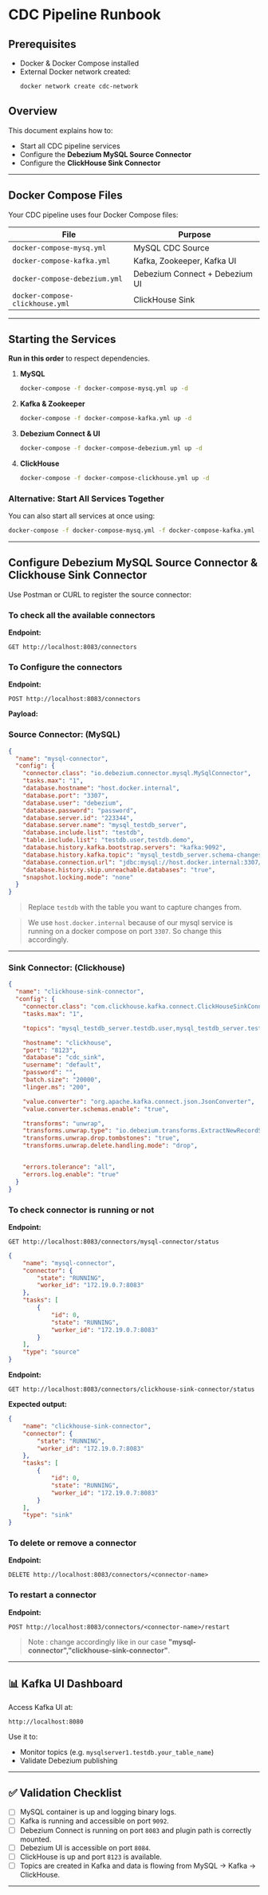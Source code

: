 # CDC Pipeline Runbook

## Prerequisites

- Docker & Docker Compose installed
- External Docker network created:
  ```bash
  docker network create cdc-network
  ```


## Overview

This document explains how to:
- Start all CDC pipeline services
- Configure the **Debezium MySQL Source Connector**
- Configure the **ClickHouse Sink Connector**

---

## Docker Compose Files

Your CDC pipeline uses four Docker Compose files:

| File | Purpose |
|------|---------|
| `docker-compose-mysq.yml` | MySQL CDC Source |
| `docker-compose-kafka.yml` | Kafka, Zookeeper, Kafka UI |
| `docker-compose-debezium.yml` | Debezium Connect + Debezium UI |
| `docker-compose-clickhouse.yml` | ClickHouse Sink |


---

## Starting the Services

**Run in this order** to respect dependencies.

1. **MySQL**
   ```bash
   docker-compose -f docker-compose-mysq.yml up -d
   ```

2. **Kafka & Zookeeper**
   ```bash
   docker-compose -f docker-compose-kafka.yml up -d
   ```

3. **Debezium Connect & UI**
   ```bash
   docker-compose -f docker-compose-debezium.yml up -d
   ```

4. **ClickHouse**
   ```bash
   docker-compose -f docker-compose-clickhouse.yml up -d
   ```
### Alternative: Start All Services Together

You can also start all services at once using:

```bash
docker-compose -f docker-compose-mysq.yml -f docker-compose-kafka.yml -f docker-compose-debezium.yml -f docker-compose-clickhouse.yml up -d
```

---

## Configure Debezium MySQL Source Connector & Clickhouse Sink Connector

Use Postman or CURL to register the source connector:

### To check all the available connectors
**Endpoint:**
```
GET http://localhost:8083/connectors
```
### To Configure the connectors
**Endpoint:**
```
POST http://localhost:8083/connectors
```

**Payload:**
### Source Connector: (MySQL)
```json
{
  "name": "mysql-connector",
  "config": {
    "connector.class": "io.debezium.connector.mysql.MySqlConnector",
    "tasks.max": "1",
    "database.hostname": "host.docker.internal",
    "database.port": "3307",
    "database.user": "debezium",
    "database.password": "password",
    "database.server.id": "223344",
    "database.server.name": "mysql_testdb_server",
    "database.include.list": "testdb",
    "table.include.list": "testdb.user,testdb.demo",
    "database.history.kafka.bootstrap.servers": "kafka:9092",
    "database.history.kafka.topic": "mysql_testdb_server.schema-changes",
    "database.connection.url": "jdbc:mysql://host.docker.internal:3307/testdb?allowPublicKeyRetrieval=true&useSSL=false&serverTimezone=UTC",
    "database.history.skip.unreachable.databases": "true",
    "snapshot.locking.mode": "none"
  }
}
```

> Replace `testdb` with the table you want to capture changes from.

> We use `host.docker.internal` because of our mysql service is running on a docker compose on port `3307`. So change this accordingly.

---
### Sink Connector: (Clickhouse)
```json
{
  "name": "clickhouse-sink-connector", 
  "config": {
    "connector.class": "com.clickhouse.kafka.connect.ClickHouseSinkConnector",
    "tasks.max": "1",

    "topics": "mysql_testdb_server.testdb.user,mysql_testdb_server.testdb.demo",

    "hostname": "clickhouse",
    "port": "8123",
    "database": "cdc_sink",
    "username": "default",
    "password": "",
    "batch.size": "20000",
    "linger.ms": "200",

    "value.converter": "org.apache.kafka.connect.json.JsonConverter",
    "value.converter.schemas.enable": "true",

    "transforms": "unwrap",
    "transforms.unwrap.type": "io.debezium.transforms.ExtractNewRecordState",
    "transforms.unwrap.drop.tombstones": "true",
    "transforms.unwrap.delete.handling.mode": "drop",


    "errors.tolerance": "all",
    "errors.log.enable": "true"
  }
}

```
###  To check connector is running or not
**Endpoint:**
```
GET http://localhost:8083/connectors/mysql-connector/status
```
```json
{
    "name": "mysql-connector",
    "connector": {
        "state": "RUNNING",
        "worker_id": "172.19.0.7:8083"
    },
    "tasks": [
        {
            "id": 0,
            "state": "RUNNING",
            "worker_id": "172.19.0.7:8083"
        }
    ],
    "type": "source"
}
```

**Endpoint:**
```
GET http://localhost:8083/connectors/clickhouse-sink-connector/status
```
**Expected output:**
```json
{
    "name": "clickhouse-sink-connector",
    "connector": {
        "state": "RUNNING",
        "worker_id": "172.19.0.7:8083"
    },
    "tasks": [
        {
            "id": 0,
            "state": "RUNNING",
            "worker_id": "172.19.0.7:8083"
        }
    ],
    "type": "sink"
}
```
### To delete or remove a connector 
**Endpoint:**
```
DELETE http://localhost:8083/connectors/<connector-name>
```

### To restart a connector

**Endpoint:**
```
POST http://localhost:8083/connectors/<connector-name>/restart
```
> Note : **<connector-name>** change accordingly like in our case **"mysql-connector","clickhouse-sink-connector"**.

---

## 📊 Kafka UI Dashboard

Access Kafka UI at:
```
http://localhost:8080
```

Use it to:
- Monitor topics (e.g. `mysqlserver1.testdb.your_table_name`)
- Validate Debezium publishing

---

## ✅ Validation Checklist

- [ ] MySQL container is up and logging binary logs.
- [ ] Kafka is running and accessible on port `9092`.
- [ ] Debezium Connect is running on port `8083` and plugin path is correctly mounted.
- [ ] Debezium UI is accessible on port `8084`.
- [ ] ClickHouse is up and port `8123` is available.
- [ ] Topics are created in Kafka and data is flowing from MySQL → Kafka → ClickHouse.

---
